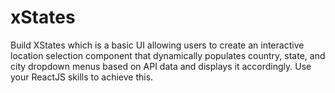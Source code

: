 # xStates
Build XStates which is a basic UI allowing users to create an interactive location selection component that dynamically populates country, state, and city dropdown menus based on API data and displays it accordingly. Use your ReactJS skills to achieve this.
